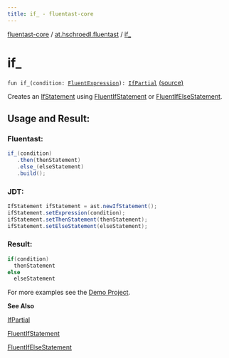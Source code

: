 ```yaml
---
title: if_ - fluentast-core
---
```


[fluentast-core](../index.html) / [at.hschroedl.fluentast](index.html) / [if_](.)

# if_

`fun if_(condition: `[`FluentExpression`](../at.hschroedl.fluentast.ast.expression/-fluent-expression/index.html)`): `[`IfPartial`](../at.hschroedl.fluentast.ast.statement/-if-partial/index.html) [(source)](http://github.com/hschroedl/fluentast/tree/master/core/at.hschroedl.fluentast/Fluentast.kt#L331)

Creates an [IfStatement](https://help.eclipse.org/neon/topic/org.eclipse.jdt.doc.isv/reference/api/org/eclipse/jdt/core/dom/IfStatement.html) using [FluentIfStatement](../at.hschroedl.fluentast.ast.statement/-fluent-if-statement/index.html) or [FluentIfElseStatement](../at.hschroedl.fluentast.ast.statement/-fluent-if-else-statement/index.html).

## Usage and Result:

### Fluentast:

``` java
if_(condition)
   .then(thenStatement)
   .else_(elseStatement)
   .build();
```

### JDT:

``` java
IfStatement ifStatement = ast.newIfStatement();
ifStatement.setExpression(condition);
ifStatement.setThenStatement(thenStatement);
ifStatement.setElseStatement(elseStatement);
```

### Result:

``` java
if(condition)
  thenStatement
else
  elseStatement
```

For more examples see the [Demo Project](https://github.com/hschroedl/FluentAST/tree/master/demo).

**See Also**

[IfPartial](../at.hschroedl.fluentast.ast.statement/-if-partial/index.html)

[FluentIfStatement](../at.hschroedl.fluentast.ast.statement/-fluent-if-statement/index.html)

[FluentIfElseStatement](../at.hschroedl.fluentast.ast.statement/-fluent-if-else-statement/index.html)

